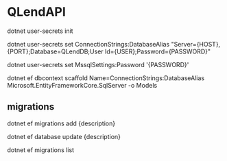 # QLendAPI

dotnet user-secrets init

dotnet user-secrets set ConnectionStrings:DatabaseAlias "Server={HOST},{PORT};Database=QLendDB;User Id={USER};Password={PASSWORD}"

dotnet user-secrets set MssqlSettings:Password '{PASSWORD}'

dotnet ef dbcontext scaffold Name=ConnectionStrings:DatabaseAlias Microsoft.EntityFrameworkCore.SqlServer -o Models


## migrations

dotnet ef migrations add {description}

dotnet ef database update {description}

dotnet ef migrations list